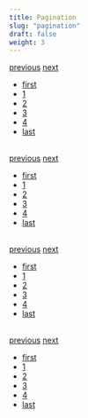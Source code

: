 ```yaml
---
title: Pagination
slug: "pagination"
draft: false
weight: 3
---
```


<nav class="pagination pagination--small" role="navigation" aria-label="pagination">
  <a href="#" class="pagination__link pagination__link--previous">previous</a>
  <a href="#" class="pagination__link pagination__link--next">next</a>
  <ul class="pagination__list">
    <li><a href="#" class="pagination__link">first</a></li>
    <li><a href="#" class="pagination__link">1</a></li>
    <li><a href="#" class="pagination__link pagination__link--active">2</a></li>
    <li><a href="#" class="pagination__link">3</a></li>
    <li><a href="#" class="pagination__link">4</a></li>
    <li><a href="#" class="pagination__link">last</a></li>
  </ul>
</nav>

<br />

<nav class="pagination" role="navigation" aria-label="pagination">
  <a href="#" class="pagination__link pagination__link--previous">previous</a>
  <a href="#" class="pagination__link pagination__link--next">next</a>
  <ul class="pagination__list">
    <li><a href="#" class="pagination__link">first</a></li>
    <li><a href="#" class="pagination__link">1</a></li>
    <li><a href="#" class="pagination__link pagination__link--active">2</a></li>
    <li><a href="#" class="pagination__link">3</a></li>
    <li><a href="#" class="pagination__link">4</a></li>
    <li><a href="#" class="pagination__link">last</a></li>
  </ul>
</nav>

<br />

<nav class="pagination pagination--medium" role="navigation" aria-label="pagination">
  <a href="#" class="pagination__link pagination__link--previous">previous</a>
  <a href="#" class="pagination__link pagination__link--next">next</a>
  <ul class="pagination__list">
    <li><a href="#" class="pagination__link">first</a></li>
    <li><a href="#" class="pagination__link">1</a></li>
    <li><a href="#" class="pagination__link pagination__link--active">2</a></li>
    <li><a href="#" class="pagination__link">3</a></li>
    <li><a href="#" class="pagination__link">4</a></li>
    <li><a href="#" class="pagination__link">last</a></li>
  </ul>
</nav>

<br />

<nav class="pagination pagination--large" role="navigation" aria-label="pagination">
  <a href="#" class="pagination__link pagination__link--previous">previous</a>
  <a href="#" class="pagination__link pagination__link--next">next</a>
  <ul class="pagination__list">
    <li><a href="#" class="pagination__link">first</a></li>
    <li><a href="#" class="pagination__link">1</a></li>
    <li><a href="#" class="pagination__link pagination__link--active">2</a></li>
    <li><a href="#" class="pagination__link">3</a></li>
    <li><a href="#" class="pagination__link">4</a></li>
    <li><a href="#" class="pagination__link">last</a></li>
  </ul>
</nav>
